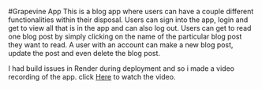 #Grapevine App
This is a blog app where users can have a couple different functionalities within their disposal.
Users can sign into the app, login and get to view all that is in the app and can also log out.
Users can get to read one blog post by simply clicking on the name of the particular blog post they want to read. 
A user with an account can make a new blog post, update the post and even delete the blog post.

I had build issues in Render during deployment and so i made a video recording of the app.
click [Here](https://drive.google.com/file/d/1Iik95EPgaeKHYLzWXhsRgKmhYP_RZdyS/view?usp=sharing) to watch the video.